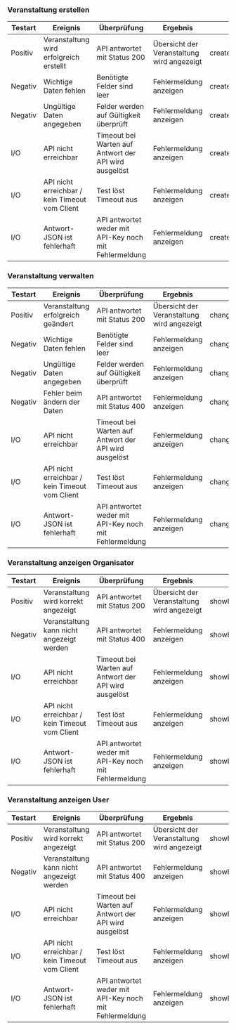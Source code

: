 ###  Veranstaltung erstellen

| Testart | Ereignis                                 | Überprüfung                              | Ergebnis                           | Testname             |
| ------- | ---------------------------------------- | ---------------------------------------- | ---------------------------------- | -------------------- |
| Positiv | Veranstaltung wird erfolgreich erstellt  | API antwortet mit Status 200  | Übersicht der Veranstaltung wird angezeigt| createEvent_Positiv   |
| Negativ | Wichtige Daten fehlen  | Benötigte Felder sind leer | Fehlermeldung anzeigen | createEvent_Negativ_1 |
| Negativ | Ungültige Daten angegeben | Felder werden auf Gültigkeit überprüft | Fehlermeldung anzeigen | createEvent_Negativ_2   |
| I/O     | API nicht erreichbar | Timeout bei Warten auf Antwort der API wird ausgelöst | Fehlermeldung anzeigen | createEvent_IO_API_1  |
| I/O     | API nicht erreichbar / kein Timeout vom Client | Test löst Timeout aus | Fehlermeldung anzeigen | createEvent_IO_API_2  |
| I/O     | Antwort-JSON ist fehlerhaft | API antwortet weder mit API-Key noch mit Fehlermeldung | Fehlermeldung anzeigen             | createEvent_IO_API_3  |

###  Veranstaltung verwalten

| Testart | Ereignis                                 | Überprüfung                              | Ergebnis                           | Testname             |
| ------- | ---------------------------------------- | ---------------------------------------- | ---------------------------------- | -------------------- |
| Positiv | Veranstaltung erfolgreich geändert | API antwortet mit Status 200 | Übersicht der Veranstaltung wird angezeigt| changeEvent_Positiv   |
| Negativ | Wichtige Daten fehlen  | Benötigte Felder sind leer | Fehlermeldung anzeigen | changeEvent_Negativ_1 |
| Negativ | Ungültige Daten angegeben | Felder werden auf Gültigkeit überprüft | Fehlermeldung anzeigen | changeEvent_Negativ_2   |
| Negativ | Fehler beim ändern der Daten | API antwortet mit Status 400 | Fehlermeldung anzeigen | changeEvent_Negativ_3 |
| I/O     | API nicht erreichbar | Timeout bei Warten auf Antwort der API wird ausgelöst | Fehlermeldung anzeigen | changeEvent_IO_API_1  |
| I/O     | API nicht erreichbar / kein Timeout vom Client | Test löst Timeout aus | Fehlermeldung anzeigen | changeEvent_IO_API_2  |
| I/O     | Antwort-JSON ist fehlerhaft | API antwortet weder mit API-Key noch mit Fehlermeldung | Fehlermeldung anzeigen             | changeEvent_IO_API_3  |

###  Veranstaltung anzeigen Organisator

| Testart | Ereignis                                 | Überprüfung                              | Ergebnis                           | Testname             |
| ------- | ---------------------------------------- | ---------------------------------------- | ---------------------------------- | -------------------- |
| Positiv | Veranstaltung wird korrekt angezeigt | API antwortet mit Status 200  | Übersicht der Veranstaltung wird angezeigt| showEventOrganizer_Positiv   |
| Negativ | Veranstaltung kann nicht angezeigt werden | API antwortet mit Status 400 | Fehlermeldung anzeigen | showEventOrganizer_Negativ |
| I/O     | API nicht erreichbar | Timeout bei Warten auf Antwort der API wird ausgelöst | Fehlermeldung anzeigen | showEventOrganizer_IO_API_1  |
| I/O     | API nicht erreichbar / kein Timeout vom Client | Test löst Timeout aus | Fehlermeldung anzeigen | showEventOrganizer_IO_API_2  |
| I/O     | Antwort-JSON ist fehlerhaft | API antwortet weder mit API-Key noch mit Fehlermeldung | Fehlermeldung anzeigen             | showEventOrganizer_IO_API_3  |

###  Veranstaltung anzeigen User

| Testart | Ereignis                                 | Überprüfung                              | Ergebnis                           | Testname             |
| ------- | ---------------------------------------- | ---------------------------------------- | ---------------------------------- | -------------------- |
| Positiv | Veranstaltung wird korrekt angezeigt | API antwortet mit Status 200  | Übersicht der Veranstaltung wird angezeigt| showEventUser_Positiv   |
| Negativ | Veranstaltung kann nicht angezeigt werden | API antwortet mit Status 400 | Fehlermeldung anzeigen | showEventUser_Negativ |
| I/O     | API nicht erreichbar | Timeout bei Warten auf Antwort der API wird ausgelöst | Fehlermeldung anzeigen | showEventOrganizer_IO_API_1  |
| I/O     | API nicht erreichbar / kein Timeout vom Client | Test löst Timeout aus | Fehlermeldung anzeigen | showEventUser_IO_API_2  |
| I/O     | Antwort-JSON ist fehlerhaft | API antwortet weder mit API-Key noch mit Fehlermeldung | Fehlermeldung anzeigen | showEventUser_IO_API_3  |
